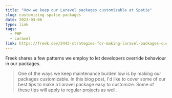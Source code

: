 ```yaml
---
title: "How we keep our Laravel packages customizable at Spatie"
slug: customizing-spatie-packages
date: 2023-03-06
type: link
tags:
  - PHP
  - Laravel
link: https://freek.dev/2442-strategies-for-making-laravel-packages-customizable
---
```


Freek shares a few patterns we employ to let developers override behaviour in our packages.

> One of the ways we keep maintenance burden low is by making our packages customizable. In this blog post, I'd like to cover some of our best tips to make a Laravel package easy to customize. Some of these tips will apply to regular projects as well.
